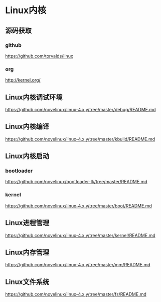 Linux内核
========================================

源码获取
----------------------------------------

### github

https://github.com/torvalds/linux

### org

http://kernel.org/

Linux内核调试环境
----------------------------------------

https://github.com/novelinux/linux-4.x.y/tree/master/debug/README.md

Linux内核编译
----------------------------------------

https://github.com/novelinux/linux-4.x.y/tree/master/kbuild/README.md

Linux内核启动
-----------------------------------------

### bootloader

https://github.com/novelinux/bootloader-lk/tree/master/README.md

### kernel

https://github.com/novelinux/linux-4.x.y/tree/master/boot/README.md

Linux进程管理
-----------------------------------------

https://github.com/novelinux/linux-4.x.y/tree/master/kernel/README.md

Linux内存管理
-----------------------------------------

https://github.com/novelinux/linux-4.x.y/tree/master/mm/README.md

Linux文件系统
----------------------------------------

https://github.com/novelinux/linux-4.x.y/tree/master/fs/README.md
